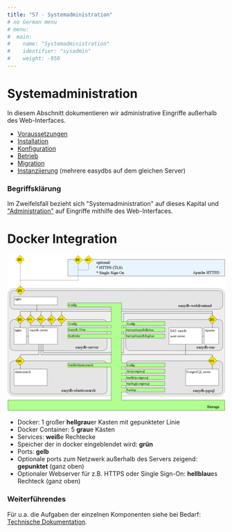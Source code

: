```yaml
---
title: "57 - Systemadministration"
# no German menu
# menu:
#  main:
#    name: "Systemadministration"
#    identifier: "sysadmin"
#    weight: -950
---
```

# Systemadministration

In diesem Abschnitt dokumentieren wir administrative Eingriffe außerhalb des Web-Interfaces.

* [Voraussetzungen](/de/sysadmin/requirements)
* [Installation](/de/sysadmin/installation)
* [Konfiguration](/de/sysadmin/configuration)
* [Betrieb](/de/sysadmin/operations)
* [Migration](/de/sysadmin/migration)
* [Instanziierung](/de/sysadmin/installation/instances) \(mehrere easydbs auf dem gleichen Server\)

### Begriffsklärung

Im Zweifelsfall bezieht sich "Systemadministration" auf dieses Kapital und ["Administration"](../webfrontend/administration) auf Eingriffe mithilfe des Web-Interfaces.

# Docker Integration

![Docker Integration](../sysadmin/easydb5_docker_architecture.png)

* Docker: 1 großer **hellgrau**er Kasten mit gepunkteter Linie
* Docker Container: 5 **grau**e Kästen
* Services: **weiß**e Rechtecke
* Speicher der in docker eingeblendet wird: **grün**
* Ports: **gelb**
* Optionale ports zum Netzwerk außerhalb des Servers zeigend: **gepunktet** \(ganz oben\)
* Optionaler Webserver für z.B. HTTPS oder Single Sign-On: **hellblau**es Rechteck \(ganz oben\)

### Weiterführendes

Für u.a. die Aufgaben der einzelnen Komponenten siehe bei Bedarf: [Technische Dokumentation](https://docs.easydb.de/en/technical).

